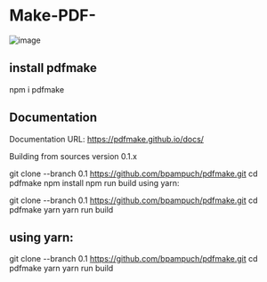 # Make-PDF-


![image](https://user-images.githubusercontent.com/59916393/107854207-610aeb80-6e40-11eb-9a0b-97e210c903e0.png)

## install pdfmake
npm i pdfmake

## Documentation
Documentation URL: https://pdfmake.github.io/docs/

Building from sources version 0.1.x

git clone --branch 0.1 https://github.com/bpampuch/pdfmake.git
cd pdfmake
npm install
npm run build
using yarn:

git clone --branch 0.1 https://github.com/bpampuch/pdfmake.git
cd pdfmake
yarn
yarn run build


## using yarn:

git clone --branch 0.1 https://github.com/bpampuch/pdfmake.git
cd pdfmake
yarn
yarn run build
